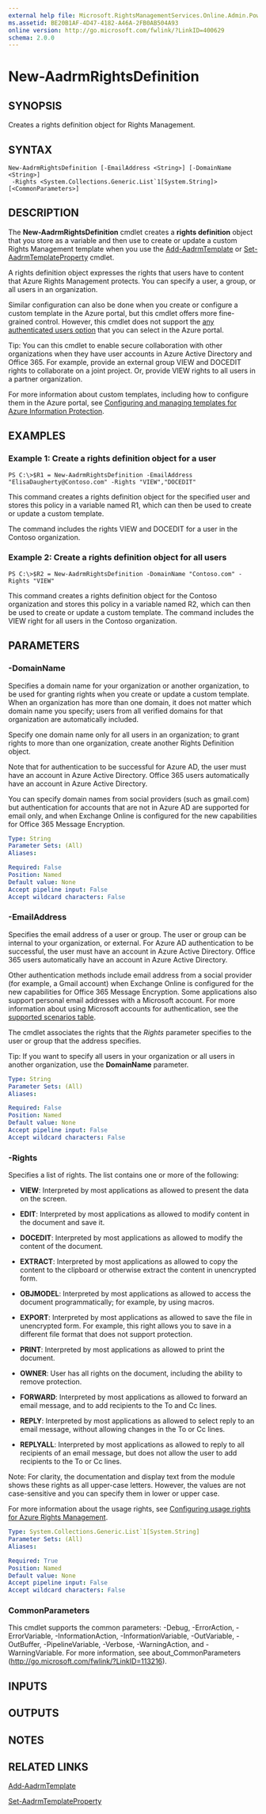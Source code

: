 ```yaml
---
external help file: Microsoft.RightsManagementServices.Online.Admin.PowerShell.dll-Help.xml
ms.assetid: BE20B1AF-4D47-4182-A46A-2FB0AB504A93
online version: http://go.microsoft.com/fwlink/?LinkID=400629
schema: 2.0.0
---
```


# New-AadrmRightsDefinition

## SYNOPSIS
Creates a rights definition object for Rights Management.

## SYNTAX

```
New-AadrmRightsDefinition [-EmailAddress <String>] [-DomainName <String>]
 -Rights <System.Collections.Generic.List`1[System.String]> [<CommonParameters>]
```

## DESCRIPTION
The **New-AadrmRightsDefinition** cmdlet creates a **rights definition** object that you store as a variable and then use to create or update a custom Rights Management template when you use the [Add-AadrmTemplate](./Add-AadrmTemplate.md) or [Set-AadrmTemplateProperty](./Set-AadrmTemplateProperty.md) cmdlet.

A rights definition object expresses the rights that users have to content that Azure Rights Management protects. You can specify a user, a group, or all users in an organization. 

Similar configuration can also be done when you create or configure a custom template in the Azure portal, but this cmdlet offers more fine-grained control. However, this cmdlet does not support the [any authenticated users option](https://docs.microsoft.com/azure/information-protection/deploy-use/configure-policy-protection#more-information-about-add-any-authenticated-users) that you can select in the Azure portal.

Tip: You can this cmdlet to enable secure collaboration with other organizations when they have user accounts in Azure Active Directory and Office 365. For example, provide an external group VIEW and DOCEDIT rights to collaborate on a joint project. Or, provide VIEW rights to all users in a partner organization.

For more information about custom templates, including how to configure them in the Azure portal, see [Configuring and managing templates for Azure Information Protection](https://docs.microsoft.com/information-protection/deploy-use/configure-policy-templates).

## EXAMPLES

### Example 1: Create a rights definition object for a user
```
PS C:\>$R1 = New-AadrmRightsDefinition -EmailAddress "ElisaDaugherty@Contoso.com" -Rights "VIEW","DOCEDIT"
```

This command creates a rights definition object for the specified user and stores this policy in a variable named R1, which can then be used to create or update a custom template. 

The command includes the rights VIEW and DOCEDIT for a user in the Contoso organization.

### Example 2: Create a rights definition object for all users
```
PS C:\>$R2 = New-AadrmRightsDefinition -DomainName "Contoso.com" -Rights "VIEW"
```

This command creates a rights definition object for the Contoso organization and stores this policy in a variable named R2, which can then be used to create or update a custom template. The command includes the VIEW right for all users in the Contoso organization.

## PARAMETERS

### -DomainName
Specifies a domain name for your organization or another organization, to be used for granting rights when you create or update a custom template. When an organization has more than one domain, it does not matter which domain name you specify; users from all verified domains for that organization are automatically included. 

Specify one domain name only for all users in an organization; to grant rights to more than one organization, create another Rights Definition object.

Note that for authentication to be successful for Azure AD, the user must have an account in Azure Active Directory. Office 365 users automatically have an account in Azure Active Directory. 

You can specify domain names from social providers (such as gmail.com) but authentication for accounts that are not in Azure AD are supported for email only, and when Exchange Online is configured for the new capabilities for Office 365 Message Encryption.


```yaml
Type: String
Parameter Sets: (All)
Aliases: 

Required: False
Position: Named
Default value: None
Accept pipeline input: False
Accept wildcard characters: False
```

### -EmailAddress
Specifies the email address of a user or group. The user or group can be internal to your organization, or external. For Azure AD authentication to be successful, the user must have an account in Azure Active Directory. Office 365 users automatically have an account in Azure Active Directory.

Other authentication methods include email address from a social provider (for example, a Gmail account) when Exchange Online is configured for the new capabilities for Office 365 Message Encryption. Some applications also support personal email addresses with a Microsoft account. For more information about using Microsoft accounts for authentication, see the [supported scenarios table](https://docs.microsoft.com/azure/information-protection/get-started/secure-collaboration-documents#supported-scenarios-for-opening-protected-documents). 

The cmdlet associates the rights that the *Rights* parameter specifies to the user or group that the address specifies.

Tip: If you want to specify all users in your organization or all users in another organization, use the **DomainName** parameter. 

```yaml
Type: String
Parameter Sets: (All)
Aliases: 

Required: False
Position: Named
Default value: None
Accept pipeline input: False
Accept wildcard characters: False
```

### -Rights
Specifies a list of rights. The list contains one or more of the following:

- **VIEW**: Interpreted by most applications as allowed to present the data on the screen.

- **EDIT**: Interpreted by most applications as allowed to modify content in the document and save it.

- **DOCEDIT**: Interpreted by most applications as allowed to modify the content of the document.

- **EXTRACT**: Interpreted by most applications as allowed to copy the content to the clipboard or otherwise extract the content in unencrypted form.

- **OBJMODEL**: Interpreted by most applications as allowed to access the document programmatically; for example, by using macros.

- **EXPORT**: Interpreted by most applications as allowed to save the file in unencrypted form. For example, this right allows you to save in a different file format that does not support protection.

- **PRINT**: Interpreted by most applications as allowed to print the document.

- **OWNER**: User has all rights on the document, including the ability to remove protection.

- **FORWARD**: Interpreted by most applications as allowed to forward an email message, and to add recipients to the To and Cc lines.

- **REPLY**: Interpreted by most applications as allowed to select reply to an email message, without allowing changes in the To or Cc lines.

- **REPLYALL**: Interpreted by most applications as allowed to reply to all recipients of an email message, but does not allow the user to add recipients to the To or Cc lines.

Note: For clarity, the documentation and display text from the module shows these rights as all upper-case letters. However, the values are not case-sensitive and you can specify them in lower or upper case.

For more information about the usage rights, see [Configuring usage rights for Azure Rights Management](https://docs.microsoft.com/information-protection/deploy-use/configure-usage-rights).

```yaml
Type: System.Collections.Generic.List`1[System.String]
Parameter Sets: (All)
Aliases: 

Required: True
Position: Named
Default value: None
Accept pipeline input: False
Accept wildcard characters: False
```

### CommonParameters
This cmdlet supports the common parameters: -Debug, -ErrorAction, -ErrorVariable, -InformationAction, -InformationVariable, -OutVariable, -OutBuffer, -PipelineVariable, -Verbose, -WarningAction, and -WarningVariable. For more information, see about_CommonParameters (http://go.microsoft.com/fwlink/?LinkID=113216).

## INPUTS

## OUTPUTS

## NOTES

## RELATED LINKS

[Add-AadrmTemplate](./Add-AadrmTemplate.md)

[Set-AadrmTemplateProperty](./Set-AadrmTemplateProperty.md)
